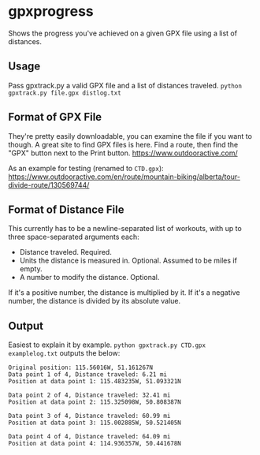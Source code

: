 # gpxprogress
Shows the progress you've achieved on a given GPX file using a list of distances.

## Usage
Pass gpxtrack.py a valid GPX file and a list of distances traveled.
`python gpxtrack.py file.gpx distlog.txt`

## Format of GPX File

They're pretty easily downloadable, you can examine the file if you want to though. A great site to find GPX files is here. Find a route, then find the "GPX" button next to the Print button.
https://www.outdooractive.com/

As an example for testing (renamed to `CTD.gpx`):
https://www.outdooractive.com/en/route/mountain-biking/alberta/tour-divide-route/130569744/

## Format of Distance File

This currently has to be a newline-separated list of workouts, with up to three space-separated arguments each:
- Distance traveled. Required.
- Units the distance is measured in. Optional. Assumed to be miles if empty.
- A number to modify the distance. Optional.

If it's a positive number, the distance is multiplied by it.
If it's a negative number, the distance is divided by its absolute value.

## Output

Easiest to explain it by example.
`python gpxtrack.py CTD.gpx examplelog.txt` outputs the below:

~~~
Original position: 115.56016W, 51.161267N
Data point 1 of 4, Distance traveled: 6.21 mi
Position at data point 1: 115.483235W, 51.093321N

Data point 2 of 4, Distance traveled: 32.41 mi
Position at data point 2: 115.325098W, 50.808387N

Data point 3 of 4, Distance traveled: 60.99 mi
Position at data point 3: 115.002885W, 50.521405N

Data point 4 of 4, Distance traveled: 64.09 mi
Position at data point 4: 114.936357W, 50.441678N
~~~
